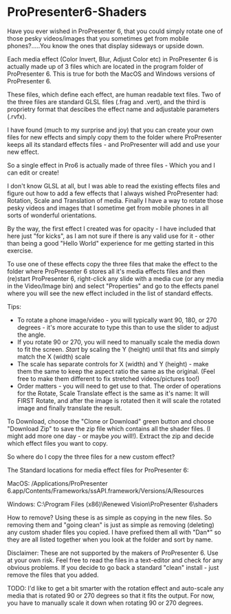 # ProPresenter6-Shaders
Have you ever wished in ProPresenter 6, that you could simply rotate one of those pesky videos/images that you sometimes get from mobile phones?.....You know the ones that display sideways or upside down.

Each media effect (Color Invert, Blur, Adjust Color etc) in ProPresenter 6 is actually made up of 3 files which are located in the program folder of ProPresenter 6.  This is true for both the MacOS and Windows versions of ProPresenter 6.

These files, which define each effect, are human readable text files.  Two of the three files are standard GLSL files (.frag and .vert), and the third is proprietry format that descibes the effect name and adjustable parameters (.rvfx).

I have found (much to my surprise and joy) that you can create your own files for new effects and simply copy them to the folder where ProPresenter keeps all its standard effects files - and ProPresenter will add and use your new effect.

So a single effect in Pro6 is actually made of three files - Which you and I can edit or create!

I don't know GLSL at all, but I was able to read the existing effects files and figure out how to add a few effects that I always wished ProPresenter had: Rotation, Scale and Translation of media.  Finally I have a way to rotate those pesky videos and images that I sometime get from mobile phones in all sorts of wonderful orientations.

By the way, the first effect I created was for opacity - I have included that here just "for kicks", as I am not sure if there is any valid use for it - other than being a good "Hello World" experience for me getting started in this exercise.

To use one of these effects copy the three files that make the effect to the folder where ProPresenter 6 stores all it's media effects files and then (re)start ProPresenter 6, right-click any slide with a media cue (or any media in the Video/Image bin) and select "Properties" and go to the effects panel where you will see the new effect included in the list of standard effects.

Tips:
* To rotate a phone image/video - you will typically want 90, 180, or 270 degrees - it's more accurate to type this than to use the slider to adjust the angle.
* If you rotate 90 or 270, you will need to manually scale the media down to fit the screen. *Start* by scaling the Y (height) until that fits and simply match the X (width) scale
* The scale has separate controls for X (width) and Y (height) - make them the same to keep the aspect ratio the same as the original. (Feel free to make them different to fix stretched videos/pictures too!)
* Order matters - you will need to get use to that. The order of operations for the Rotate, Scale Translate effect is the same as it's name: It will FIRST Rotate, and after the image is rotated then it will scale the rotated image and finally translate the result.

To Download, choose the "Clone or Download" green button and choose "Download Zip" to save the zip file which contains all the shader files. (I might add more one day - or maybe *you* will!).  Extract the zip and decide which effect files you want to copy.

So where do I copy the three files for a new custom effect?

The Standard locations for media effect files for ProPresenter 6:

MacOS: /Applications/ProPresenter 6.app/Contents/Frameworks/ssAPI.framework/Versions/A/Resources

Windows: C:\Program Files (x86)\Renewed Vision\ProPresenter 6\shaders

How to remove?
Using these is as simple as copying in the new files. So removing them and "going clean" is just as simple as removing (deleting) any custom shader files you copied.  I have prefixed them all with "Dan*" so they are all listed together when you look at the folder and sort by name.

Disclaimer: These are not supported by the makers of ProPresenter 6. Use at your own risk. Feel free to read the files in a text-editor and check for any obvious problems.  If you decide to go back a standard "clean" install - just remove the files that you added. 


TODO: I'd like to get a bit smarter with the rotation effect and auto-scale any media that is rotated 90 or 270 degrees so that it fits the output.  For now, you have to manually scale it down when rotating 90 or 270 degrees.
